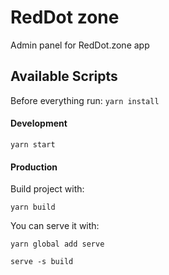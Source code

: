# RedDot zone

Admin panel for RedDot.zone app


## Available Scripts

Before everything run:
`yarn install`

#### Development

`yarn start`

#### Production

Build project with:

`yarn build`

You can serve it with:

`yarn global add serve`

`serve -s build`






